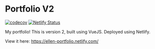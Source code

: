 # Portfolio V2

[![codecov](https://codecov.io/gh/ellllllen/portfolio-v2/branch/master/graph/badge.svg)](https://codecov.io/gh/ellllllen/portfolio-v2)
[![Netlify Status](https://api.netlify.com/api/v1/badges/0c6de2ba-cf98-4c59-9a76-ddea480c8c25/deploy-status)](https://app.netlify.com/sites/ellen-portfolio/deploys)

My portfolio! This is version 2, built using VueJS. Deployed using Netlify.

View it here: https://ellen-portfolio.netlify.com/
